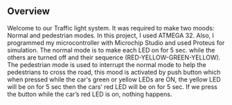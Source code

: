 ## Overview

Welcome to our Traffic light system.
              It was required to make two moods: Normal and pedestrian modes. In this project, I used ATMEGA 32. Also, I programmed my microcontroller with Microchip Studio and used Proteus for simulation. The normal mode is to make each LED on for 5 sec. while the others are turned off and their sequence (RED-YELLOW-GREEN-YELLOW). The pedestrian mode is used to interrupt the normal mode to help the pedestrians to cross the road, this mood is activated by push button which when pressed while the car's green or yellow LEDs are ON, the yellow LED will be on for 5 sec then the cars’ red LED will be on for 5 sec. If we press the button while the car’s red LED is on, nothing happens. 
